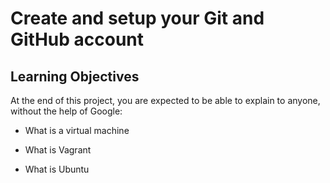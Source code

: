 # Create and setup your Git and GitHub account

## Learning Objectives

At the end of this project, you are expected to be able to explain to anyone, without the help of Google:

* What is a virtual machine

* What is Vagrant

* What is Ubuntu 
